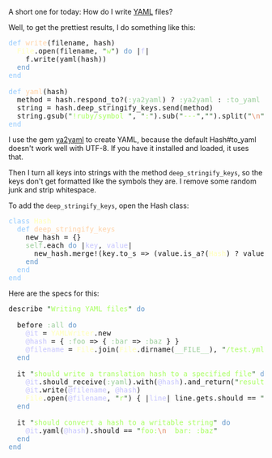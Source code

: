 A short one for today: How do I write [YAML](http://en.wikipedia.org/wiki/YAML) files?

Well, to get the prettiest results, I do something like this:

<pre class="ir_black"><font color="#96cbfe">def</font>&nbsp;<font color="#ffd2a7">write</font>(filename, hash)
&nbsp;&nbsp;<font color="#ffffb6">File</font>.open(filename, <font color="#336633">&quot;</font><font color="#a8ff60">w</font><font color="#336633">&quot;</font>) <font color="#6699cc">do</font>&nbsp;|<font color="#c6c5fe">f</font>|
&nbsp;&nbsp;&nbsp;&nbsp;f.write(yaml(hash))
&nbsp;&nbsp;<font color="#6699cc">end</font>
<font color="#96cbfe">end</font>

<font color="#96cbfe">def</font>&nbsp;<font color="#ffd2a7">yaml</font>(hash)
&nbsp;&nbsp;method = hash.respond_to?(<font color="#99cc99">:ya2yaml</font>) ? <font color="#99cc99">:ya2yaml</font>&nbsp;: <font color="#99cc99">:to_yaml</font>
&nbsp;&nbsp;string = hash.deep_stringify_keys.send(method)
&nbsp;&nbsp;string.gsub(<font color="#336633">&quot;</font><font color="#a8ff60">!ruby/symbol </font><font color="#336633">&quot;</font>, <font color="#336633">&quot;</font><font color="#a8ff60">:</font><font color="#336633">&quot;</font>).sub(<font color="#336633">&quot;</font><font color="#a8ff60">---</font><font color="#336633">&quot;</font>,<font color="#336633">&quot;&quot;</font>).split(<font color="#336633">&quot;</font><font color="#e18964">\n</font><font color="#336633">&quot;</font>).map(&amp;<font color="#99cc99">:rstrip</font>).join(<font color="#336633">&quot;</font><font color="#e18964">\n</font><font color="#336633">&quot;</font>).strip
<font color="#96cbfe">end</font></pre>

I use the gem [ya2yaml](http://rubyforge.org/projects/ya2yaml/) to create YAML, because the default Hash#to_yaml doesn't work well with UTF-8. If you have it installed and loaded, it uses that.

Then I turn all keys into strings with the method `deep_stringify_keys`, so the keys don't get formatted like the symbols they are. I remove some random junk and strip whitespace.

To add the `deep_stringify_keys`, open the Hash class:

<pre class="ir_black">
<font color="#96cbfe">class</font>&nbsp;<font color="#ffffb6">Hash</font>
&nbsp;&nbsp;<font color="#96cbfe">def</font>&nbsp;<font color="#ffd2a7">deep_stringify_keys</font>
&nbsp;&nbsp;&nbsp;&nbsp;new_hash = {}
&nbsp;&nbsp;&nbsp;&nbsp;<font color="#99cc99">self</font>.each <font color="#6699cc">do</font>&nbsp;|<font color="#c6c5fe">key</font>, <font color="#c6c5fe">value</font>|
&nbsp;&nbsp;&nbsp;&nbsp;&nbsp;&nbsp;new_hash.merge!(key.to_s =&gt; (value.is_a?(<font color="#ffffb6">Hash</font>) ? value.deep_stringify_keys : value)))
&nbsp;&nbsp;&nbsp;&nbsp;<font color="#6699cc">end</font>
&nbsp;&nbsp;<font color="#96cbfe">end</font>
<font color="#96cbfe">end</font></pre>

Here are the specs for this:

<pre class="ir_black">
describe <font color="#336633">&quot;</font><font color="#a8ff60">Writing YAML files</font><font color="#336633">&quot;</font>&nbsp;<font color="#6699cc">do</font>

&nbsp;&nbsp;before <font color="#99cc99">:all</font>&nbsp;<font color="#6699cc">do</font>
&nbsp;&nbsp;&nbsp;&nbsp;<font color="#c6c5fe">@it</font>&nbsp;= <font color="#ffffb6">YAMLWriter</font>.new
&nbsp;&nbsp;&nbsp;&nbsp;<font color="#c6c5fe">@hash</font>&nbsp;= { <font color="#99cc99">:foo</font>&nbsp;=&gt; { <font color="#99cc99">:bar</font>&nbsp;=&gt; <font color="#99cc99">:baz</font>&nbsp;} }
&nbsp;&nbsp;&nbsp;&nbsp;<font color="#c6c5fe">@filename</font>&nbsp;= <font color="#ffffb6">File</font>.join(<font color="#ffffb6">File</font>.dirname(<font color="#99cc99">__FILE__</font>), <font color="#336633">&quot;</font><font color="#a8ff60">/test.yml</font><font color="#336633">&quot;</font>)
&nbsp;&nbsp;<font color="#6699cc">end</font>

&nbsp;&nbsp;it <font color="#336633">&quot;</font><font color="#a8ff60">should write a translation hash to a specified file</font><font color="#336633">&quot;</font>&nbsp;<font color="#6699cc">do</font>
&nbsp;&nbsp;&nbsp;&nbsp;<font color="#c6c5fe">@it</font>.should_receive(<font color="#99cc99">:yaml</font>).with(<font color="#c6c5fe">@hash</font>).and_return(<font color="#336633">&quot;</font><font color="#a8ff60">result</font><font color="#336633">&quot;</font>)
&nbsp;&nbsp;&nbsp;&nbsp;<font color="#c6c5fe">@it</font>.write(<font color="#c6c5fe">@filename</font>, <font color="#c6c5fe">@hash</font>)
&nbsp;&nbsp;&nbsp;&nbsp;<font color="#ffffb6">File</font>.open(<font color="#c6c5fe">@filename</font>, <font color="#336633">&quot;</font><font color="#a8ff60">r</font><font color="#336633">&quot;</font>) { |<font color="#c6c5fe">line</font>|&nbsp;line.gets.should == <font color="#336633">&quot;</font><font color="#a8ff60">result</font><font color="#336633">&quot;</font>&nbsp;}
&nbsp;&nbsp;<font color="#6699cc">end</font>

&nbsp;&nbsp;it <font color="#336633">&quot;</font><font color="#a8ff60">should convert a hash to a writable string</font><font color="#336633">&quot;</font>&nbsp;<font color="#6699cc">do</font>
&nbsp;&nbsp;&nbsp;&nbsp;<font color="#c6c5fe">@it</font>.yaml(<font color="#c6c5fe">@hash</font>).should == <font color="#336633">&quot;</font><font color="#a8ff60">foo:</font><font color="#e18964">\n</font><font color="#a8ff60">&nbsp;&nbsp;bar: :baz</font><font color="#336633">&quot;</font>
&nbsp;&nbsp;<font color="#6699cc">end</font>
<font color="#6699cc">end</font></pre>


